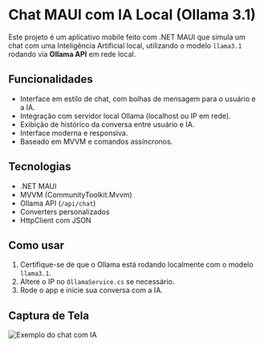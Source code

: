 # Chat MAUI com IA Local (Ollama 3.1)

Este projeto é um aplicativo mobile feito com .NET MAUI que simula um chat com uma Inteligência Artificial local, utilizando o modelo `llama3.1` rodando via **Ollama API** em rede local.

## Funcionalidades

- Interface em estilo de chat, com bolhas de mensagem para o usuário e a IA.
- Integração com servidor local Ollama (localhost ou IP em rede).
- Exibição de histórico da conversa entre usuário e IA.
- Interface moderna e responsiva.
- Baseado em MVVM e comandos assíncronos.

## Tecnologias

- .NET MAUI
- MVVM (CommunityToolkit.Mvvm)
- Ollama API (`/api/chat`)
- Converters personalizados
- HttpClient com JSON

## Como usar

1. Certifique-se de que o Ollama está rodando localmente com o modelo `llama3.1`.
2. Altere o IP no `OllamaService.cs` se necessário.
3. Rode o app e inicie sua conversa com a IA.

## Captura de Tela

![Exemplo do chat com IA](screenshot.png)
